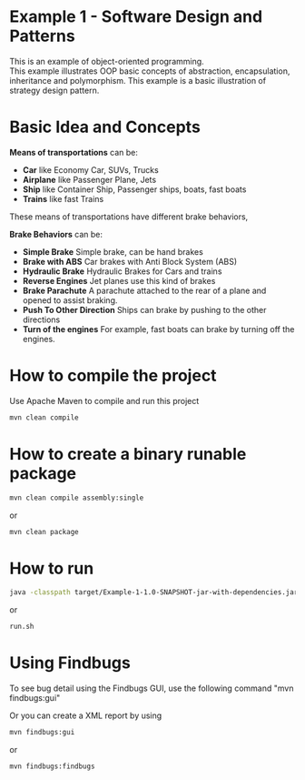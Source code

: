 # Example 1 - Software Design and Patterns

This is an example of object-oriented programming.  
This example illustrates OOP basic concepts of abstraction, encapsulation, inheritance and polymorphism. 
This example is a basic illustration of strategy design pattern. 


# Basic Idea and Concepts 

**Means of transportations** can be:  

+ **Car** like Economy Car, SUVs, Trucks
+ **Airplane** like Passenger Plane, Jets
+ **Ship** like Container Ship, Passenger ships, boats, fast boats
+ **Trains** like fast Trains

These means of transportations have different brake behaviors,  

**Brake Behaviors** can be:

+ **Simple Brake** Simple brake, can be hand brakes 
+ **Brake with ABS** Car brakes with Anti Block System (ABS)
+ **Hydraulic Brake** Hydraulic Brakes for Cars and trains
+ **Reverse Engines** Jet planes use this kind of brakes 
+ **Brake Parachute** A parachute attached to the rear of a plane and opened to assist braking. 
+ **Push To Other Direction** Ships can brake by pushing to the other directions
+ **Turn of the engines** For example, fast boats can brake by turning off the engines. 

 

  





# How to compile the project

Use Apache Maven to compile and run this project

```bash
mvn clean compile
```

# How to create a binary runable package 


```bash
mvn clean compile assembly:single
```



or 


```bash
mvn clean package
```



# How to run


```bash
java -classpath target/Example-1-1.0-SNAPSHOT-jar-with-dependencies.jar edu.bu.met.cs665.Main
```

or


```bash
run.sh 
```

# Using Findbugs 

To see bug detail using the Findbugs GUI, use the following command "mvn findbugs:gui"

Or you can create a XML report by using  


```bash
mvn findbugs:gui 
```

or 


```bash
mvn findbugs:findbugs
```
